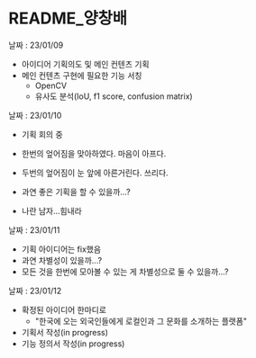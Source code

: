 # README_양창배

날짜 : 23/01/09

* 아이디어 기획의도 및 메인 컨텐츠 기획
* 메인 컨텐츠 구현에 필요한 기능 서칭
  * OpenCV
  * 유사도 분석(IoU, f1 score, confusion matrix)



날짜 : 23/01/10

* 기획 회의 중

* 한번의 엎어짐을 맞아하였다. 마음이 아프다.

* 두번의 엎어짐이 눈 앞에 아른거린다. 쓰리다.

  

* 과연 좋은 기획을 할 수 있을까...?

* 나란 남자...힘내라



날짜 : 23/01/11

* 기획 아이디어는 fix했음
* 과연 차별성이 있을까...?
* 모든 것을 한번에 모아볼 수 있는 게 차별성으로 둘 수 있을까...?



날짜 : 23/01/12

* 확정된 아이디어 한마디로
  * "한국에 오는 외국인들에게 로컬인과 그 문화를 소개하는 플랫폼"
* 기획서 작성(in progress)
* 기능 정의서 작성(in progress)